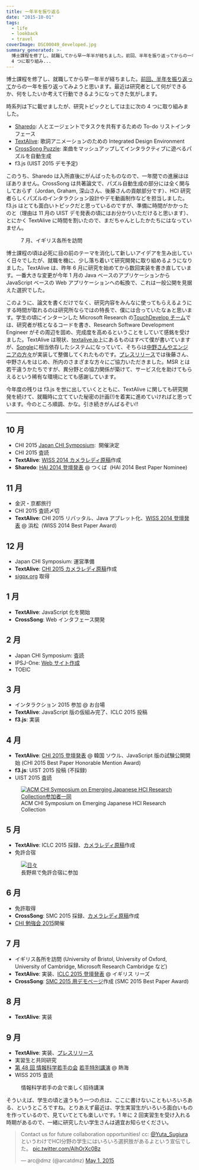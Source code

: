 ```yaml
---
title: 一年半を振り返る
date: "2015-10-01"
tags:
  - life
  - lookback
  - travel
coverImage: DSC00049_developed.jpg
summary_generated: >-
  博士課程を修了し、就職してから早一年半が経ちました。前回、半年を振り返ってからの一年を振り返ってみようと思います。最近は研究者として何ができるか、何をしたいか考えて行動できるようになってきた気がします。時系列は下に載せましたが、研究トピックとしては主に次の
  4 つに取り組み...
---
```


博士課程を修了し、就職してから早一年半が経ちました。[前回、半年を振り返って](http://junkato.jp/ja/blog/2014/09/25/half-yearly-review/)からの一年を振り返ってみようと思います。最近は研究者として何ができるか、何をしたいか考えて行動できるようになってきた気がします。

時系列は下に載せましたが、研究トピックとしては主に次の 4 つに取り組みました。

- [Sharedo](http://junkato.jp/ja/sharedo/): 人とエージェントでタスクを共有するための To-do リストインタフェース
- [TextAlive](https://staff.aist.go.jp/jun.kato/TextAlive/): 歌詞アニメーションのための Integrated Design Environment
- [CrossSong Puzzle](https://staff.aist.go.jp/jun.kato/CrossSong/): 楽曲をマッシュアップしてインタラクティブに遊べるパズルを自動生成
- f3.js (UIST 2015 デモ予定)

このうち、Sharedo は入所直後にがんばったものなので、一年間での進展はほぼありません。CrossSong は共著論文で、パズル自動生成の部分には全く関与しておらず（Jordan, Graham, 深山さん、後藤さんの貢献部分です）、HCI 研究者らしくパズルのインタラクション設計やデモ動画制作などを担当しました。f3.js はとても面白いトピックだと思っているのですが、準備に時間がかかったのと（理由は 11 月の UIST デモ発表の頃にはお分かりいただけると思います）、とにかく TextAlive に時間を割いたので、まだちゃんとしたかたちにはなっていません。

<figure className="none"><a href="https://goo.gl/photos/Ho2gWe12RmdZPhdE7"><img src="/images/DSC00049_developed-1024x681.jpg" alt="" /></a><figcaption>7 月、イギリス各所を訪問</figcaption></figure>

博士課程の頃は必死に目の前のテーマを消化して新しいアイデアを生み出していく日々でしたが、就職を機に、少し落ち着いて研究開発に取り組めるようになりました。TextAlive は、昨年 6 月に研究を始めてから数回実装を書き直しています。一番大きな変更が今年 1 月の Java ベースのアプリケーションから JavaScript ベースの Web アプリケーションへの転換で、これは一般公開を見据えた選択でした。

このように、論文を書くだけでなく、研究内容をみんなに使ってもらえるようにする時間が取れるのは研究所ならではの特長で、僕には合っていたなぁと思います。学生の頃にインターンした Microsoft Research の[TouchDevelop チーム](http://research.microsoft.com/en-us/projects/touchdevelop/team.aspx)では、研究者が核となるコードを書き、Research Software Development Engineer がその周辺を固め、完成度を高めるということをしていて感銘を受けました。TextAlive は現状、[textalive.jp](http://textalive.jp/)上にあるものはすべて僕が書いていますが、[Songle](http://songle.jp/)に相当依存したシステムになっていて、そちらは[中野さんやエンジニアの方々](http://textalive.jp/about#team)が実装して整備してくれたものです。[プレスリリース](http://aist.go.jp/aist_j/press_release/pr2015/pr20150908/pr20150908.html)では後藤さん、中野さんをはじめ、所内のさまざまな方々にご協力いただきました。MSR とは若干違うかたちですが、異分野との協力関係が築けて、サービス化を助けてもらえるという稀有な環境にとても感謝しています。

今年度の残りは f3.js を世に出していくとともに、TextAlive に関しても研究開発を続けて、就職時に立てていた秘密の計画(!)を着実に進めていければと思っています。今のところ順調、かな。引き続きがんばるぞい!!

---

## 10 月

- CHI 2015 [Japan CHI Symposium](http://junkato.jp/ja/blog/2015/03/01/acm-chi2015-hci-tokyo/):  開催決定
- CHI 2015 査読
- **TextAlive**: [WISS 2014 カメラレディ原稿](http://junkato.jp/publications/wiss2014-kato-textalive.pdf)作成
- **Sharedo**: [HAI 2014 登壇発表](http://junkato.jp/publications/hai2014-kato-sharedo-slides.pdf) @ つくば  (HAI 2014 Best Paper Nominee)

## 11 月

- 金沢・京都旅行
- CHI 2015 査読〆切
- **TextAlive**: CHI 2015 リバッタル、Java アプレット化、[WISS 2014 登壇発表](http://junkato.jp/publications/chi2015-kato-textalive-slides.pdf) @ 浜松  (WISS 2014 Best Paper Award)

## 12 月

- Japan CHI Symposium: 運営準備
- **TextAlive**: [CHI 2015 カメラレディ原稿](http://junkato.jp/publications/chi2015-kato-textalive.pdf)作成
- [sigpx.org](http://sigpx.org/) 取得

## 1 月

- **TextAlive**: JavaScript 化を開始
- **CrossSong**: Web インタフェース開発

## 2 月

- Japan CHI Symposium: 査読
- IPSJ-One: [Web サイト作成](http://ipsj-one.org/)
- TOEIC

## 3 月

- インタラクション 2015 参加 @ お台場
- **TextAlive**: JavaScript 版の仮組み完了、ICLC 2015 投稿
- **f3.js**: 実装

## 4 月

- **TextAlive**: [CHI 2015 登壇発表](http://junkato.jp/publications/chi2015-kato-textalive-slides.pdf) @ 韓国 ソウル、JavaScript 版の試験公開開始 (CHI 2015 Best Paper Honorable Mention Award)
- **f3.js**: UIST 2015 投稿 (不採録)
- UIST 2015 査読

<figure className="center">
  <a href="http://hci.tokyo/"><img src="/images/DSC00573-1024x682.jpg" alt="ACM CHI Symposium on Emerging Japanese HCI Research Collection参加者一同" /></a>
  <figcaption>ACM CHI Symposium on Emerging Japanese HCI Research Collection</figcaption>
</figure>

## 5 月

- **TextAlive**: ICLC 2015 採録、[カメラレディ原稿](http://dx.doi.org/10.5281/zenodo.19355)作成
- 免許合宿

<figure className="center">
  <a href="https://goo.gl/photos/RBzDVXF7g6YT2YNY8"><img src="/images/DSC00698-1024x682.jpg" alt="日々" /></a>
  <figcaption>長野県で免許合宿に参加</figcaption>
</figure>

## 6 月

- 免許取得
- **CrossSong**: SMC 2015 採録、[カメラレディ原稿](https://staff.aist.go.jp/m.goto/PAPER/SMC2015smith.pdf)作成
- [CHI 勉強会 2015](http://hci.tokyo/seminar/chi2015/)開催

## 7 月

- イギリス各所を訪問 (University of Bristol, University of Oxford, University of Cambridge, Microsoft Research Cambridge など)
- **TextAlive**: 実装、[ICLC 2015 登壇発表](http://textalive.jp/paper) @ イギリス リーズ
- **CrossSong**: [SMC 2015 用デモページ](https://staff.aist.go.jp/jun.kato/CrossSong/demo/)作成 (SMC 2015 Best Paper Award)

## 8 月

- **TextAlive**: 実装

## 9 月

- **TextAlive**: 実装、[プレスリリース](http://www.aist.go.jp/aist_j/press_release/pr2015/pr20150908/pr20150908.html)
- 実習生と共同研究
- [第 48 回 情報科学若手の会](http://wakate.org/37) [若手特別講演](http://junkato.jp/ja/talks/people-are-programmers/?p=1) @ 熱海
- WISS 2015 査読

<figure className="center">
  <a href="http://junkato.jp/ja/talks/people-are-programmers/?p=1"><img src="/images/SDIM9353-1024x683.jpg" alt="" /></a>
  <figcaption>情報科学若手の会で楽しく招待講演</figcaption>
</figure>

そういえば、学生の頃と違うもう一つの点は、ここに書けないこともいろいろある、というところですね。とりあえず最近は、学生実習生がいろいろ面白いものを作っているので、見ていてとても楽しいです。1 年に 2 回実習生を受け入れる時期があるので、一緒に研究したい学生さんは適宜お知らせください。

<blockquote className="twitter-tweet" lang="en"><p dir="ltr" lang="ja">Contact us for future collaboration opportunities! cc: <a href="https://twitter.com/Yuta_Sugiura">@Yuta_Sugiura</a> というわけでHCI分野の学生にはいろいろ選択肢があるよという宣伝でした。 <a href="http://t.co/AIhOrXc0Bz">pic.twitter.com/AIhOrXc0Bz</a></p>— arc@dmz (@arcatdmz) <a href="https://twitter.com/arcatdmz/status/594048249574502401">May 1, 2015</a></blockquote>
<script src="//platform.twitter.com/widgets.js" async charSet="utf-8"></script>

